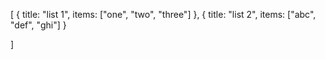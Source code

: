 [
    {
        title: "list 1",
        items: ["one", "two", "three"]
    },
    {
        title: "list 2",
        items: ["abc", "def", "ghi"]
    }

]
